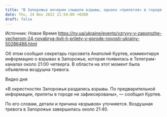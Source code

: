 ```yaml
---
title: "В Запорожье вечером слышали взрывы, однако «прилетов» в городе нет — горсовет"
date: Thu, 24 Nov 2022 21:54:00 +0200
draft: false
---
```

Источник: Новое Время https://nv.ua/ukraine/events/vzryvy-v-zaporozhe-vecherom-24-noyabrya-byli-li-prilety-v-gorode-novosti-ukrainy-50286488.html


 Об этом сообщил секретарь горсовета Анатолий Куртев, комментируя информацию о взрывах в Запорожье, которая появилась в Телеграм-каналах около 21:00 четверга. В области на этот момент была объявлена воздушна тревога.

 Видео дня   

«В окрестностях Запорожья раздались взрывы. По предварительной информации, прилеты в городе не зафиксированы», — сообщил Куртев.

По его словам, детали и причина «взрывов» уточняется. Воздушная тревога в Запорожье завершилась около 21:40.
